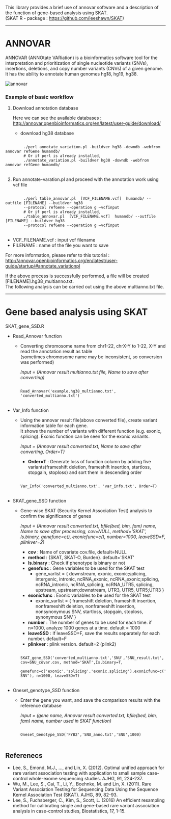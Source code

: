This library provides a brief use of annovar software and a description of the function of gene-based analysis using SKAT.  
(SKAT R - package : <https://github.com/leeshawn/SKAT>)

-------------------------------------------

# ANNOVAR
ANNOVAR (ANNOtate VARiation) is a bioinformatics software tool for the interpretation and prioritization of single nucleotide variants (SNVs), insertions, deletions, and copy number variants (CNVs) of a given genome. It has the ability to annotate human genomes hg18, hg19, hg38.


![annovar](https://user-images.githubusercontent.com/73377376/97069199-74801580-1609-11eb-8775-0b07cadf878d.png)


### Example of basic workflow

1. Download annotation database

    Here we can see the available databases : <http://annovar.openbioinformatics.org/en/latest/user-guide/download/>

   * download hg38 database
<pre>
<code>
        ./perl annotate_variation.pl -buildver hg38 -downdb -webfrom annovar refGene humandb/
        # Or if perl is already installed,
        ./annotate_variation.pl -buildver hg38 -downdb -webfrom annovar refGene humandb/
</code>
</pre>

2. Run annotate-varation.pl and proceed with the annotation work using vcf file

<pre>
<code>
        ./perl table_annovar.pl  [VCF_FILENAME.vcf]  humandb/ --outfile [FILENAME] --buildver hg38 
        --protocol refGene --operation g –vcfinput
        # Or if perl is already installed,
        ./table_annovar.pl  [VCF_FILENAME.vcf]  humandb/ --outfile [FILENAME] --buildver hg38 
        --protocol refGene --operation g –vcfinput
</code>
</pre>  
* VCF_FILENAME.vcf : input vcf filename  
* FILENAME : name of the file you want to save  

For more information, please refer to this tutorial : <http://annovar.openbioinformatics.org/en/latest/user-guide/startup/#annotate_variationpl>

If the above process is successfully performed, a file will be created [FILENAME].hg38_multianno.txt.  
The following analysis can be carried out using the above multianno.txt file.


-------------------------------------


# Gene based analysis using SKAT

SKAT_gene_SSD.R
  * Read_Annovar function  
      * Converting chromosome name from chr1-22, chrX-Y to 1-22, X-Y and read the annotation result as table  
        (sometimes chromosome name may be inconsistent, so conversion was performed)  
        
        *Input = (Annovar result multianno.txt file, Name to save after converting)*  
        
        <pre>
        <code>
        Read_Annovar('example.hg38_multianno.txt', 'converted_multianno.txt')
        </code>
        </pre>  
        
  * Var_Info function
      * Using the annovar result file(above converted file), create variant information table for each gene.  
        It shows the number of variants with different function (e.g. exonic, splicing). Exonic function can be seen for the exonic variants.  
        
        *Input = (Annovar result converted.txt, Name to save after converting, Order=T)*  
        
        * **Order=T** : Generate loss of function column by adding five variants(frameshift deletion, frameshift insertion, 
            startloss, stopgain, stoploss) and sort them in descending order
        
        <pre>
        <code>
        Var_Info('converted_multianno.txt', 'var_info.txt', Order=T)
        </code>
        </pre>  

        
  * SKAT_gene_SSD function
      * Gene-wise SKAT (Security Kernel Association Test) analysis to confirm the significance of genes
      
        *Input = (Annovar result converted.txt, bfile(bed, bim, fam) name, Name to save after processing, cov=NULL, method='SKAT', Is.binary, genefunc=c(), exonicfunc=c(), number=1000, leaveSSD=F, plinkver=2)*    
        
        * **cov** : Name of covariate cov.file, default=NULL  
        * **method** : {SKAT, SKAT-O, Burden}. default='SKAT'   
        * **Is.binary** : Check if phenotype is binary or not  
        * **genefunc** : Gene variables to be used for the SKAT test   
            * gene_varlist = 
                { downstream, exonic, exonic;splicing, intergenic, intronic, ncRNA_exonic, ncRNA_exonic;splicing, ncRNA_intronic, ncRNA_splicing, ncRNA_UTR5, splicing, upstream, upstream;downstream, UTR3, UTR5, UTR5;UTR3 }   
        * **exonicfunc** : Exonic variables to be used for the SKAT test   
            * exonic_varlist = 
                { frameshift deletion, frameshift insertion, nonframeshift deletion, nonframeshift insertion, nonsynonymous SNV, startloss, stopgain, stoploss, synonymous SNV }  
        * **number** : The number of genes to be used for each time. if n=1000, analyze 1000 genes at a time. default = 1000  
        * **leaveSSD** : If leaveSSD=F, save the results separately for each number. default=F  
        * **plinkver** : plink version. default=2 (plink2)  
        
        <pre>
        <code>
        SKAT_gene_SSD('converted_multianno.txt','SNU','SNU_result.txt', cov=SNU_covar.cov, method='SKAT',Is.binary=T,
                      genefunc=c('exonic','splicing','exonic.splicing'),exonicfunc=c('nonsynonymous SNV'), n=1000, leaveSSD=T)
        </code>
        </pre>  
                  
  * Oneset_genotype_SSD function
      * Enter the gene you want, and save the comparison results with the reference database
          
        *Input = (gene name, Annovar result converted.txt, bfile(bed, bim, fam) name, number used in SKAT function)*

        <pre>
        <code>
        Oneset_Genotype_SSD('FYB2','SNU_anno.txt','SNU',1000)
        </code>
        </pre>  
        
        
## Referenecs
* Lee, S., Emond, M.J., ..., and Lin, X. (2012). Optimal unified approach for rare variant association testing with application to small sample case-control whole-exome sequencing studies. AJHG, 91, 224-237.  
* Wu, M., Lee, S., Cai, T., Li, Y., Boehnke, M. and Lin, X. (2011). Rare Variant Association Testing for Sequencing Data Using the Sequence Kernel Association Test (SKAT). AJHG, 89, 82-93.  
* Lee, S., Fuchsberger, C., Kim, S., Scott, L. (2016) An efficient resampling method for calibrating single and gene-based rare variant association analysis in case-control studies, Biostatistics, 17, 1-15.
